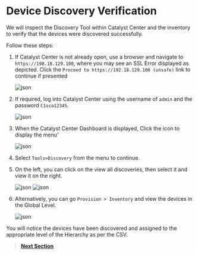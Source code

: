# Device Discovery Verification

We will inspect the Discovery Tool within Catalyst Center and the inventory to verify that the devices were discovered successfully.

Follow these steps:

1. If Catalyst Center is not already open, use a browser and navigate to `https://198.18.129.100`, where you may see an SSL Error displayed as depicted. Click the `Proceed to https://192.18.129.100 (unsafe)` link to continue if presented

   ![json](./images/DNAC-SSLERROR.png?raw=true "Import JSON")

2. If required, log into Catalyst Center using the username of `admin` and the password `C1sco12345`.

   ![json](./images/DNAC-Login.png?raw=true "Import JSON")

3. When the Catalyst Center Dashboard is displayed, Click the  icon to display the menu'

   ![json](./images/DNAC-Menu.png?raw=true "Import JSON")

4. Select `Tools>Discovery` from the menu to continue.

5. On the left, you can click on the view all discoveries, then select it and view it on the right. 

   ![json](./images/dnac-discovery-1.png?raw=true "Import JSON")
   ![json](./images/dnac-discovery-2.png?raw=true "Import JSON")

6. Alternatively, you can go `Provision > Inventory` and view the devices in the Global Level.

   ![json](./images/dnac-inventory.png?raw=true "Import JSON")

You will notice the devices have been discovered and assigned to the appropriate level of the Hierarchy as per the CSV.

> [**Next Section**](./06-summary.md)